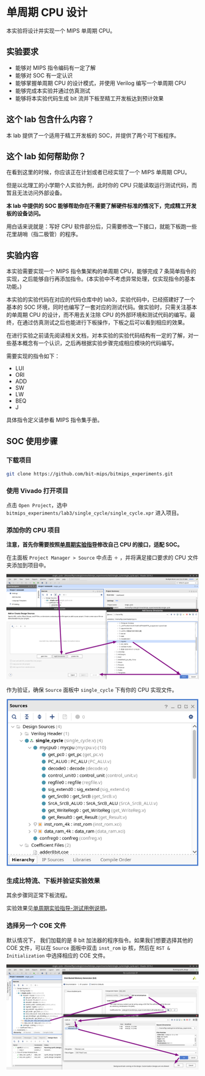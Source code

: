 # 单周期 CPU 设计

本实验将设计并实现一个 MIPS 单周期 CPU。

## 实验要求

- 能够对 MIPS 指令编码有一定了解
- 能够对 SOC 有一定认识
- 能够掌握单周期 CPU 的设计模式，并使用 Verilog 编写一个单周期 CPU
- 能够完成本实验并通过仿真测试
- 能够将本实验代码生成 bit 流并下板至精工开发板达到预计效果

## 这个 lab 包含什么内容？

本 lab 提供了一个适用于精工开发板的 SOC，并提供了两个可下板程序。


## 这个 lab 如何帮助你？

在看到这里的时候，你应该正在计划或者已经实现了一个 MIPS 单周期 CPU。

但是以北理工的小学期个人实验为例，此时你的 CPU 只能读取运行测试代码，而暂且无法访问外部设备。

**本 lab 中提供的 SOC 能够帮助你在不需要了解硬件标准的情况下，完成精工开发板的设备访问。**

用白话来说就是：写好 CPU 软件部分后，只需要修改一下接口，就能下板跑一些花里胡哨（指二极管）的程序。


## 实验内容

本实验需要实现一个 MIPS 指令集架构的单周期 CPU，能够完成 7 条简单指令的实现，之后能够自行再添加指令。(本实验中不考虑异常处理，仅实现指令的基本功能。)

本实验的实验代码在对应的代码仓库中的 lab3，实验代码中，已经搭建好了一个基本的 SOC 环境，同时也编写了一套对应的测试代码。做实验时，只需关注基本的单周期 CPU 的设计，而不用去关注除 CPU 的外部环境和测试代码的编写。最终，在通过仿真测试之后也能进行下板操作，下板之后可以看到相应的效果。

在进行实验之前请先阅读相关文档，对本实验的实验代码结构有一定的了解，对一些基本概念有一个认识，之后再根据实验步骤完成相应模块的代码编写。

需要实现的指令如下：

- LUI
- ORI
- ADD
- SW
- LW
- BEQ
- J

具体指令定义请参看 MIPS 指令集手册。

## SOC 使用步骤

### 下载项目

```bash
git clone https://github.com/bit-mips/bitmips_experiments.git
```

### 使用 Vivado 打开项目

点击 `Open Project`，选中 `bitmips_experiments/lab3/single_cycle/single_cycle.xpr` 进入项目。

### 添加你的 CPU 项目

**注意，首先你需要按照[单周期实验指导](./singlecycle.md)修改自己 CPU 的接口，适配 SOC。**

在主面板 `Project Manager > Source` 中点击 `＋` ，并将满足接口要求的 CPU 文件夹添加到项目中。

![](../img/lab3/2020-09-09-lab3-vivado-add-directory.png)

作为验证，确保 `Source` 面板中 `single_cycle` 下有你的 CPU 实现文件。

![](../img/lab3/2020-09-09-lab3-vivado-verify-design-source.png)

### 生成比特流、下板并验证实验效果

其余步骤同正常下板流程。


实验效果见[单周期实验指导-测试用例说明](./singlecycle.md#%E6%B5%8B%E8%AF%95%E7%94%A8%E4%BE%8B%E8%AF%B4%E6%98%8E)。

### 选择另一个 COE 文件

默认情况下， 我们加载的是 8 bit 加法器的程序指令。如果我们想要选择其他的 COE 文件，可以在 `Source` 面板中双击 `inst_rom` ip 核，然后在 `RST & Initialization` 中选择相应的 COE 文件。

![](../img/lab3/2020-09-09-vivado-load-coe.png)


